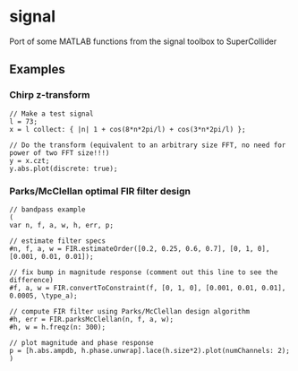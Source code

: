 # signal
Port of some MATLAB functions from the signal toolbox to SuperCollider

## Examples

### Chirp z-transform
```
// Make a test signal
l = 73;
x = l collect: { |n| 1 + cos(8*n*2pi/l) + cos(3*n*2pi/l) };

// Do the transform (equivalent to an arbitrary size FFT, no need for power of two FFT size!!!)
y = x.czt;
y.abs.plot(discrete: true);
```

### Parks/McClellan optimal FIR filter design
```
// bandpass example
(
var n, f, a, w, h, err, p;

// estimate filter specs
#n, f, a, w = FIR.estimateOrder([0.2, 0.25, 0.6, 0.7], [0, 1, 0], [0.001, 0.01, 0.01]);

// fix bump in magnitude response (comment out this line to see the difference)
#f, a, w = FIR.convertToConstraint(f, [0, 1, 0], [0.001, 0.01, 0.01], 0.0005, \type_a);

// compute FIR filter using Parks/McClellan design algorithm
#h, err = FIR.parksMcClellan(n, f, a, w);
#h, w = h.freqz(n: 300);

// plot magnitude and phase response
p = [h.abs.ampdb, h.phase.unwrap].lace(h.size*2).plot(numChannels: 2);
)
```
